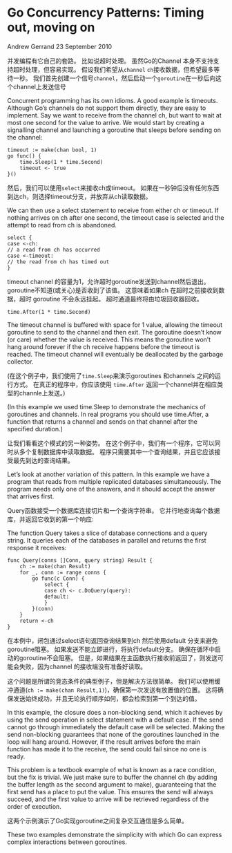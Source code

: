 # Go Concurrency Patterns: Timing out, moving on

Andrew Gerrand
23 September 2010



并发编程有它自己的套路。 比如说超时处理。 虽然Go的Channel 本身不支持支持超时处理，但容易实现。 假设我们希望从`channel` `ch`接收数据，但希望最多等待一秒。 我们首先创建一个信号`channel`，然后启动一个`goroutine`在一秒后向这个channel上发送信号

Concurrent programming has its own idioms. A good example is timeouts. Although Go’s channels do not support them directly, they are easy to implement. Say we want to receive from the channel ch, but want to wait at most one second for the value to arrive. We would start by creating a signalling channel and launching a goroutine that sleeps before sending on the channel:

```
timeout := make(chan bool, 1)
go func() {
    time.Sleep(1 * time.Second)
    timeout <- true
}()
```

然后，我们可以使用`select`来接收ch或timeout。 如果在一秒钟后没有任何东西到达ch，则选择timeout分支，并放弃从ch读取数据。  

We can then use a select statement to receive from either ch or timeout. If nothing arrives on ch after one second, the timeout case is selected and the attempt to read from ch is abandoned.

```
select {
case <-ch:
// a read from ch has occurred
case <-timeout:
// the read from ch has timed out
}
```

timeout channel 的容量为1，允许超时goroutine发送到channel然后退出。 goroutine不知道(或关心)是否收到了该值。 这意味着如果ch 在超时之前接收到数据，超时 goroutine 不会永远挂起。 超时通道最终将由垃圾回收器回收。 

```
time.After(1 * time.Second)
```

The timeout channel is buffered with space for 1 value, allowing the timeout goroutine to send to the channel and then exit. The goroutine doesn’t know (or care) whether the value is received. This means the goroutine won’t hang around forever if the ch receive happens before the timeout is reached. The timeout channel will eventually be deallocated by the garbage collector.

(在这个例子中，我们使用了`time.Sleep`来演示goroutines 和channels 之间的运行方式。 在真正的程序中，你应该使用 `time.After` 返回一个channel并在相应类型的channle上发送。)  

(In this example we used time.Sleep to demonstrate the mechanics of goroutines and channels. In real programs you should use time.After, a function that returns a channel and sends on that channel after the specified duration.)

让我们看看这个模式的另一种姿势。 在这个例子中，我们有一个程序，它可以同时从多个复制数据库中读取数据。 程序只需要其中一个查询结果，并且它应该接受最先到达的查询结果。  

Let’s look at another variation of this pattern. In this example we have a program that reads from multiple replicated databases simultaneously. The program needs only one of the answers, and it should accept the answer that arrives first.

Query函数接受一个数据库连接切片和一个查询字符串。 它并行地查询每个数据库，并返回它收到的第一个响应:  

The function Query takes a slice of database connections and a query string. It queries each of the databases in parallel and returns the first response it receives:

```
func Query(conns []Conn, query string) Result {
    ch := make(chan Result)
    for _, conn := range conns {
        go func(c Conn) {
            select {
            case ch <- c.DoQuery(query):
            default:
            }
        }(conn)
    }
    return <-ch
}
```

在本例中，闭包通过select语句返回查询结果到ch 然后使用default 分支来避免goroutine阻塞。 如果发送不能立即进行，将执行default分支。 确保在循环中启动的goroutine不会阻塞。 但是，如果结果在主函数执行接收前返回了，则发送可能会失败，因为channel 的接收端没有准备好读取。  

这个问题是所谓的竞态条件的典型例子，但是解决方法很简单。 我们可以使用缓冲通道(`ch := make(chan Result,1)`)，确保第一次发送有放置值的位置。 这将确保发送始终成功，并且无论执行顺序如何，都会检索到第一个到达的值。  

In this example, the closure does a non-blocking send, which it achieves by using the send operation in select statement with a default case. If the send cannot go through immediately the default case will be selected. Making the send non-blocking guarantees that none of the goroutines launched in the loop will hang around. However, if the result arrives before the main function has made it to the receive, the send could fail since no one is ready.

This problem is a textbook example of what is known as a race condition, but the fix is trivial. We just make sure to buffer the channel ch (by adding the buffer length as the second argument to make), guaranteeing that the first send has a place to put the value. This ensures the send will always succeed, and the first value to arrive will be retrieved regardless of the order of execution.

这两个示例演示了Go实现goroutine之间复杂交互通信是多么简单。  

These two examples demonstrate the simplicity with which Go can express complex interactions between goroutines.